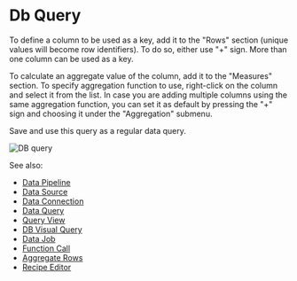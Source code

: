 <!-- TITLE: Query View -->
<!-- SUBTITLE: -->

# Db Query

To define a column to be used as a key, add it to the "Rows" section (unique values will become
row identifiers). To do so, either use "+" sign. More than one column can be used as a key.

To calculate an aggregate value of the column, add it to the "Measures" section. To specify aggregation function to use,
right-click on the column and select it from the list. In case you are adding multiple columns using
the same aggregation function, you can set it as default by pressing the "+" sign and choosing it
under the "Aggregation" submenu. 

Save and use this query as a regular data query.

![DB query](../uploads/gifs/query-db-1.gif "DB query") 

See also:

  * [Data Pipeline](data-pipeline.md)
  * [Data Source](data-source.md)
  * [Data Connection](data-connection.md)
  * [Data Query](data-query.md)
  * [Query View](../access/query-view.md)
  * [DB Visual Query](db-visual-query.md)
  * [Data Job](data-job.md)
  * [Function Call](../overview/functions/function-call.md)
  * [Aggregate Rows](../transform/aggregate-rows.md)
  * [Recipe Editor](../transform/recipe-editor.md)
